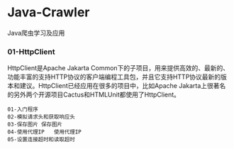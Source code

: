 # Java-Crawler
Java爬虫学习及应用

### 01-HttpClient
HttpClient是Apache Jakarta Common下的子项目，用来提供高效的、最新的、功能丰富的支持HTTP协议的客户端编程工具包，并且它支持HTTP协议最新的版本和建议。HttpClient已经应用在很多的项目中，比如Apache Jakarta上很著名的另外两个开源项目Cactus和HTMLUnit都使用了HttpClient。
```
01-入门程序
02-模拟请求头和获取响应头
03-保存图片	保存图片
04-使用代理IP	使用代理IP
05-设置连接超时和读取超时
```
<br><br>
